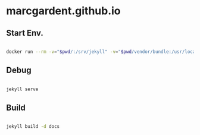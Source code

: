 # marcgardent.github.io

## Start Env.

```sh

docker run --rm -v="$pwd/:/srv/jekyll" -v="$pwd/vendor/bundle:/usr/local/bundle" -p=4000:4000 -it jekyll/jekyll:3.6.2 bash

```

## Debug

```sh

jekyll serve

```

## Build

```sh

jekyll build -d docs

```
